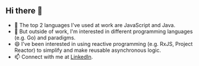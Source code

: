 ## Hi there 👋

<!--
**chukonu/chukonu** is a ✨ _special_ ✨ repository because its `README.md` (this file) appears on your GitHub profile.

Here are some ideas to get you started:

- 🔭 I’m currently working on ...
- 🌱 I’m currently learning ...
- 👯 I’m looking to collaborate on ...
- 🤔 I’m looking for help with ...
- 💬 Ask me about ...
- 📫 How to reach me: ...
- 😄 Pronouns: ...
- ⚡ Fun fact: ...
-->

- 🔭 The top 2 languages I've used at work are JavaScript and Java.
- 🌱 But outside of work, I'm interested in different programming languages (e.g. Go) and paradigms.
- 😄 I've been interested in using reactive programming (e.g. RxJS, Project Reactor) to simplify and make reusable asynchronous logic.
- 📫 Connect with me at [LinkedIn](https://www.linkedin.com/in/cjl0/).
